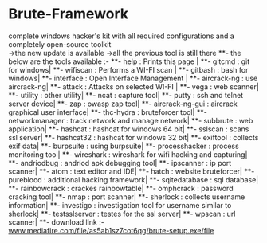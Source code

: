 # Brute-Framework
complete windows hacker's kit with all required configurations and a completely open-source toolkit  
->the new update is available ->all the previous tool is still there **- the below are the tools available :- **- help : Prints this page |
**- gitcmd : git for windows| **- wifiscan : Performs a WI-FI scan |
**- gitbash : bash for windows| **- interface : Open Interface Management |
**- aircrack-ng : use aircrack-ng| **- attack : Attacks on selected WI-FI |
**- vega : web scanner| **- utility : other utility|
**- ncat : capture tool| **- putty : ssh and telnet server device|
**- zap : owasp zap tool| **- aircrack-ng-gui : aircrack graphical user interface|
**- thc-hydra : bruteforcer tool| **- networkmanager : track network and manage network|
**- subbrute : web application| **- hashcat : hashcat for windows 64 bit|
**- sslscan : scans ssl server| **- hashcat32 : hashcat for windows 32 bit|
**- exiftool : collects exif data| **- burpsuite : using burpsuite|
**- processhacker : process monitoring tool| **- wireshark : wireshark for wifi hacking and capturing| **- andriodbug : andriod apk debugging tool| **- ipscanner : ip port scanner| **- atom : text editor and IDE| **- hatch : website bruteforcer| **- pureblood : additional hacking framework| **- sqitedatabase : sql database| **- rainbowcrack : crackes rainbowtable| **- omphcrack : password cracking tool| **- nmap : port scanner| **- sherlock : collects username information| **- investigo : investigation tool for username similar to sherlock| **- testsslserver : testes for the ssl server| **- wpscan : url scanner| **- download link :- www.mediafire.com/file/as5ab1sz7cot6qg/brute-setup.exe/file
